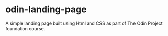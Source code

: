 # odin-landing-page
A simple landing page built using Html and CSS as part of The Odin Project foundation course.
